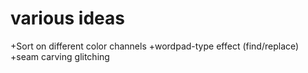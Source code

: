 various ideas
=============

+Sort on different color channels
+wordpad-type effect (find/replace)
+seam carving glitching
